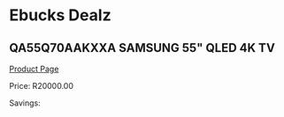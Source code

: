 
# Ebucks Dealz
## QA55Q70AAKXXA SAMSUNG 55" QLED 4K TV
[Product Page](https://www.ebucks.com/web/shop/productSelected.do?prodId=1226729827&catId=363628796)

Price: R20000.00

Savings: 


	